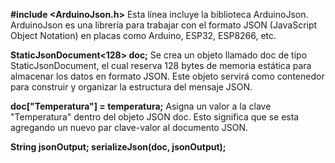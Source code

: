 **#include <ArduinoJson.h>**
Esta línea incluye la biblioteca ArduinoJson.
ArduinoJson es una librería para trabajar con el formato JSON (JavaScript Object Notation) en placas como Arduino, ESP32, ESP8266, etc. 

**StaticJsonDocument<128> doc;**
Se crea un objeto llamado doc de tipo StaticJsonDocument, el cual reserva 128 bytes de memoria estática para almacenar los datos en formato JSON. 
Este objeto servirá como contenedor para construir y organizar la estructura del mensaje JSON.

 **doc["Temperatura"] = temperatura;**
 Asigna un valor a la clave "Temperatura" dentro del objeto JSON doc. Esto significa que se esta agregando un nuevo par clave-valor al documento JSON.

**String jsonOutput;
serializeJson(doc, jsonOutput);**
